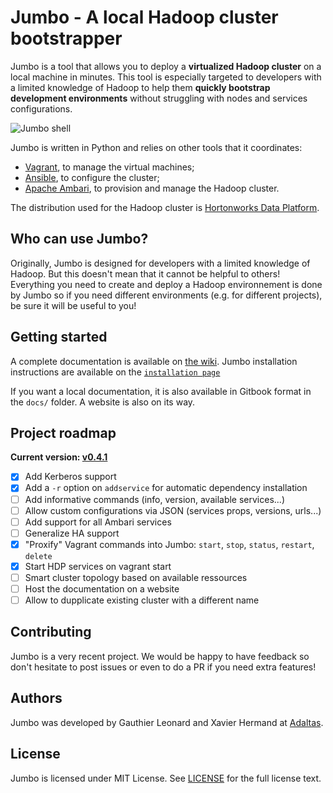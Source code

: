 # Jumbo - A local Hadoop cluster bootstrapper

Jumbo is a tool that allows you to deploy a **virtualized Hadoop cluster** on a local machine in minutes. This tool is especially targeted to developers with a limited knowledge of Hadoop to help them **quickly bootstrap development environments** without struggling with nodes and services configurations.

![Jumbo shell](https://i.imgur.com/COH3aMm.png)

Jumbo is written in Python and relies on other tools that it coordinates:
- [Vagrant](https://github.com/hashicorp/vagrant), to manage the virtual machines;
- [Ansible](https://github.com/ansible/ansible), to configure the cluster;
- [Apache Ambari](https://ambari.apache.org/), to provision and manage the Hadoop cluster.

The distribution used for the Hadoop cluster is [Hortonworks Data Platform](https://hortonworks.com/products/data-platforms/hdp/).

## Who can use Jumbo?

Originally, Jumbo is designed for developers with a limited knowledge of Hadoop. But this doesn't mean that it cannot be helpful to others! Everything you need to create and deploy a Hadoop environnement is done by Jumbo so if you need different environments (e.g. for different projects), be sure it will be useful to you!

## Getting started

A complete documentation is available on [the wiki](https://github.com/adaltas/jumbo/wiki).
Jumbo installation instructions are available on the [`installation page`](https://github.com/adaltas/jumbo/wiki/installation)

If you want a local documentation, it is also available in Gitbook format in the `docs/` folder. A website is also on its way.

## Project roadmap

**Current version: [v0.4.1](https://github.com/adaltas/jumbo/wiki/versions)**

- [x] Add Kerberos support
- [x] Add a `-r` option on `addservice` for automatic dependency installation
- [ ] Add informative commands (info, version, available services...)
- [ ] Allow custom configurations via JSON (services props, versions, urls...)
- [ ] Add support for all Ambari services
- [ ] Generalize HA support
- [x] "Proxify" Vagrant commands into Jumbo: `start`, `stop`, `status`, `restart`, `delete`
- [x] Start HDP services on vagrant start
- [ ] Smart cluster topology based on available ressources
- [ ] Host the documentation on a website
- [ ] Allow to dupplicate existing cluster with a different name

## Contributing

Jumbo is a very recent project. We would be happy to have feedback so don't hesitate to post issues or even to do a PR if you need extra features!

## Authors

Jumbo was developed by Gauthier Leonard and Xavier Hermand at [Adaltas](http://adaltas.com).

## License

Jumbo is licensed under MIT License. See [LICENSE](LICENSE) for the full license text.